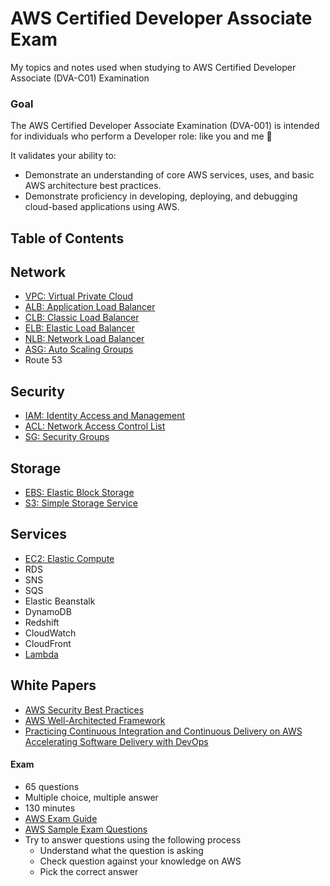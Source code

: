# AWS Certified Developer Associate Exam
My topics and notes used when studying to AWS Certified Developer Associate (DVA-C01) Examination

### Goal
The AWS Certified Developer Associate Examination (DVA-001) is intended for individuals who perform a
Developer role: like you and me :hugs:

It validates your ability to:
- Demonstrate an understanding of core AWS services, uses, and basic AWS architecture best practices.
- Demonstrate proficiency in developing, deploying, and debugging cloud-based applications using AWS.

## Table of Contents

## Network
- [VPC: Virtual Private Cloud](vpc.md)
- [ALB: Application Load Balancer](alb.md)
- [CLB: Classic Load Balancer](clb.md)
- [ELB: Elastic Load Balancer](elb.md)
- [NLB: Network Load Balancer](elb.md)
- [ASG: Auto Scaling Groups](asg.md)
- Route 53

## Security
- [IAM: Identity Access and Management](iam.md)
- [ACL: Network Access Control List](acl.md)
- [SG: Security Groups](sg.md)

## Storage
- [EBS: Elastic Block Storage](ebs-storage.md)
- [S3: Simple Storage Service](s3.md)

## Services
- [EC2: Elastic Compute](ec2.md)
- RDS
- SNS
- SQS
- Elastic Beanstalk
- DynamoDB
- Redshift
- CloudWatch
- CloudFront
- [Lambda](lambda.md)

## White Papers
- [AWS Security Best Practices](https://d0.awsstatic.com/whitepapers/Security/AWS_Security_Best_Practices.pdf)
- [AWS Well-Architected Framework](https://d0.awsstatic.com/whitepapers/architecture/AWS_Well-Architected_Framework.pdf)
- [Practicing Continuous Integration and Continuous Delivery on AWS Accelerating Software Delivery with
DevOps](https://d1.awsstatic.com/whitepapers/DevOps/practicing-continuous-integration-continuous-delivery-on-AWS.pdf)

#### Exam
- 65 questions
- Multiple choice, multiple answer
- 130 minutes
- [AWS Exam Guide](https://d1.awsstatic.com/training-and-certification/docs-dev-associate/AWS_Certified_Developer_Associate-Exam_Guide_EN_1.4.pdf)
- [AWS Sample Exam Questions](https://d1.awsstatic.com/training-and-certification/docs-dev-associate/AWS_Certified_Developer-Associate_Sample_Questions_v2.0_FINAL.pdf)
- Try to answer questions using the following process
  - Understand what the question is asking
  - Check question against your knowledge on AWS
  - Pick the correct answer
